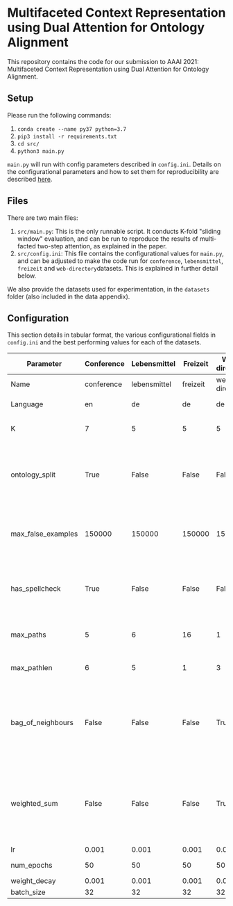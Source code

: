 # Multifaceted Context Representation using Dual Attention for Ontology Alignment


This repository contains the code for our submission to AAAI 2021: Multifaceted Context Representation using Dual Attention for Ontology Alignment.

## Setup
Please run the following commands: 

1. `conda create --name py37 python=3.7`
2. `pip3 install -r requirements.txt`
3. `cd src/`
4. `python3 main.py`

`main.py` will run with config parameters described in `config.ini`. Details on the configurational parameters and how to set them for reproducibility are described [here](#configuration).

## Files

There are two main files:
1. `src/main.py`: This is the only runnable script. It conducts K-fold "sliding window" evaluation, and can be run to reproduce the results of multi-facted two-step attention, as explained in the paper.
2. `src/config.ini`: This file contains the configurational values for `main.py`, and can be adjusted to make the code run for `conference`, `lebensmittel`, `freizeit` and `web-directory`datasets. This is explained in further detail below.

We also provide the datasets used for experimentation, in the `datasets` folder (also included in the data appendix).

## Configuration

This section details in tabular format, the various configurational fields in `config.ini` and the best performing values for each of the datasets.

| Parameter          | Conference | Lebensmittel | Freizeit | Web-directory | Description                                                                                                   |
|--------------------|------------|--------------|----------|---------------|---------------------------------------------------------------------------------------------------------------|
| Name               | conference | lebensmittel | freizeit | web-directory | Name of dataset                                                                                               |
| Language           | en         | de           | de       | de            | Language of dataset                                                                                           |
| K                  | 7          | 5            | 5        | 5             | Value of K used in K-fold sliding window                                                                      |
| ontology_split     | True       | False        | False    | False         | Determines if training data should be split on ontology level (True) or on element level (False)          |
| max_false_examples | 150000     | 150000       | 150000   | 150000        | Max number of false (dissimilar) examples to take while training                                          |
| has_spellcheck     | True       | False        | False    | False         | Whether or not to use an English spelling checker while preprocessing.                                    |
| max_paths          | 5          | 6            | 16       | 1             | Max number of paths to consider, per node                                                                     |
| max_pathlen        | 6         | 5            | 1        | 3             | Max length of the path to consider                                                                            |
| bag_of_neighbours  | False       | False        | False    | True          | Determines whether one-hop neighbours are treated as a bag of nodes, or path of length one (see paper)     |
| weighted_sum       | False       | False        | False    | True          | Determines whether unified path representation is computed using weighted sum, or max pooling (see paper) |
| lr                 | 0.001      | 0.001        | 0.001    | 0.001         | Learning rate                                                                                                 |
| num_epochs         | 50         | 50           | 50       | 50            | Number of epochs                                                                                              |
| weight_decay       | 0.001      | 0.001        | 0.001    | 0.001         | Weight decay                                                                                                  |
| batch_size         | 32         | 32           | 32       | 32            | Batch size                                                                                                    |